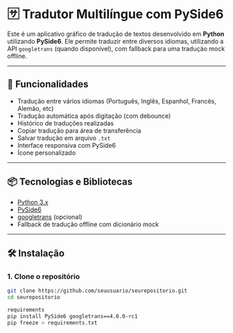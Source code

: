 # 🈂️ Tradutor Multilíngue com PySide6

Este é um aplicativo gráfico de tradução de textos desenvolvido em **Python** utilizando **PySide6**. Ele permite traduzir entre diversos idiomas, utilizando a API `googletrans` (quando disponível), com fallback para uma tradução mock offline.


---

## 🚀 Funcionalidades

- Tradução entre vários idiomas (Português, Inglês, Espanhol, Francês, Alemão, etc)
- Tradução automática após digitação (com debounce)
- Histórico de traduções realizadas
- Copiar tradução para área de transferência
- Salvar tradução em arquivo `.txt`
- Interface responsiva com PySide6
- Ícone personalizado

---

## 📦 Tecnologias e Bibliotecas

- [Python 3.x](https://www.python.org/)
- [PySide6](https://doc.qt.io/qtforpython/)
- [googletrans](https://py-googletrans.readthedocs.io/en/latest/) (opcional)
- Fallback de tradução offline com dicionário mock

---

## 🛠️ Instalação

### 1. Clone o repositório

```bash
git clone https://github.com/seuusuario/seurepositorio.git
cd seurepositorio

requirements 
pip install PySide6 googletrans==4.0.0-rc1
pip freeze > requirements.txt

